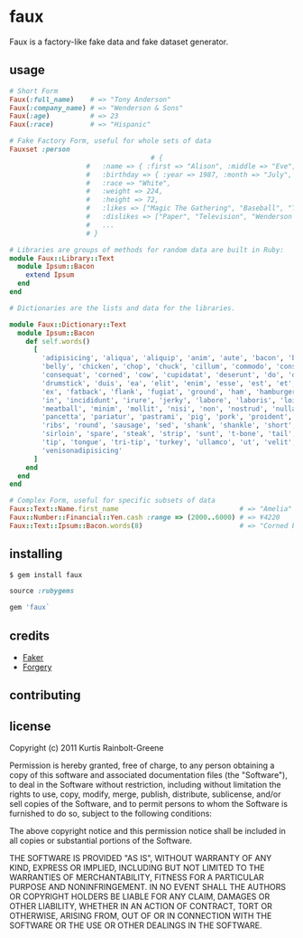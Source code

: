 faux
====

Faux is a factory-like fake data and fake dataset generator.


usage
-----

``` ruby
# Short Form
Faux(:full_name)    # => "Tony Anderson"
Faux(:company_name) # => "Wenderson & Sons"
Faux(:age)          # => 23
Faux(:race)         # => "Hispanic"
```

``` ruby
# Fake Factory Form, useful for whole sets of data
Fauxset :person
                                   # {
				   #   :name => { :first => "Alison", :middle => "Eve", :last => "Whelps"},
				   #   :birthday => { :year => 1987, :month => "July", :day => 5, :age => 24},
				   #   :race => "White",
				   #   :weight => 224,
				   #   :height => 72,
				   #   :likes => ["Magic The Gathering", "Baseball", "The Matrix"],
				   #   :dislikes => ["Paper", "Television", "Wenderson & Sons"],
				   #   ...
				   # }
```

``` ruby
# Libraries are groups of methods for random data are built in Ruby:
module Faux::Library::Text
  module Ipsum::Bacon
    extend Ipsum
  end
end
```

``` ruby
# Dictionaries are the lists and data for the libraries.

module Faux::Dictionary::Text
  module Ipsum::Bacon
    def self.words()
      [
        'adipisicing', 'aliqua', 'aliquip', 'anim', 'aute', 'bacon', 'ball', 'beef',
        'belly', 'chicken', 'chop', 'chuck', 'cillum', 'commodo', 'consectetur',
        'consequat', 'corned', 'cow', 'cupidatat', 'deserunt', 'do', 'dolor',
        'drumstick', 'duis', 'ea', 'elit', 'enim', 'esse', 'est', 'et', 'eu',
        'ex', 'fatback', 'flank', 'fugiat', 'ground', 'ham', 'hamburger', 'hock', 'id',
        'in', 'incididunt', 'irure', 'jerky', 'labore', 'laboris', 'loin', 'magna',
        'meatball', 'minim', 'mollit', 'nisi', 'non', 'nostrud', 'nulla', 'occaecat', 'officia',
        'pancetta', 'pariatur', 'pastrami', 'pig', 'pork', 'proident', 'qui', 'quis', 'ribeye', 
        'ribs', 'round', 'sausage', 'sed', 'shank', 'shankle', 'short', 'shoulder', 'sint', 
        'sirloin', 'spare', 'steak', 'strip', 'sunt', 't-bone', 'tail', 'tempor', 'tenderloin', 
        'tip', 'tongue', 'tri-tip', 'turkey', 'ullamco', 'ut', 'velit', 'veniam', 'venison', 
        'venisonadipisicing'
      ]
    end
  end
end

```

``` ruby
# Complex Form, useful for specific subsets of data
Faux::Text::Name.first_name                              # => "Amelia"
Faux::Number::Financial::Yen.cash :range => (2000..6000) # => ¥4220
Faux::Text::Ipsum::Bacon.words(8)                        # => "Corned beef sausage meatball, strip steak tongue sirloin."
```


installing
----------

``` bash
$ gem install faux
```

``` ruby
source :rubygems

gem 'faux`
```


credits
-------

* [Faker]()
* [Forgery]()


contributing
------------


license
-------

Copyright (c) 2011 Kurtis Rainbolt-Greene

Permission is hereby granted, free of charge, to any person obtaining a copy of this software and associated documentation files (the "Software"), to deal in the Software without restriction, including without limitation the rights to use, copy, modify, merge, publish, distribute, sublicense, and/or sell copies of the Software, and to permit persons to whom the Software is furnished to do so, subject to the following conditions:

The above copyright notice and this permission notice shall be included in all copies or substantial portions of the Software.

THE SOFTWARE IS PROVIDED "AS IS", WITHOUT WARRANTY OF ANY KIND, EXPRESS OR IMPLIED, INCLUDING BUT NOT LIMITED TO THE WARRANTIES OF MERCHANTABILITY, FITNESS FOR A PARTICULAR PURPOSE AND NONINFRINGEMENT. IN NO EVENT SHALL THE AUTHORS OR COPYRIGHT HOLDERS BE LIABLE FOR ANY CLAIM, DAMAGES OR OTHER LIABILITY, WHETHER IN AN ACTION OF CONTRACT, TORT OR OTHERWISE, ARISING FROM, OUT OF OR IN CONNECTION WITH THE SOFTWARE OR THE USE OR OTHER DEALINGS IN THE SOFTWARE.